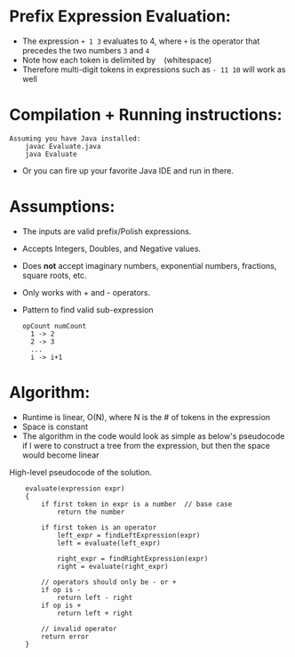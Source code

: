 # Prefix Expression Evaluation:
 * The expression `+ 1 3` evaluates to 4, where `+` is the operator that 
   precedes the two numbers `3` and `4`
 * Note how each token is delimited by ` ` (whitespace)
 * Therefore multi-digit tokens in expressions such as `- 11 10` will work as well

# Compilation + Running instructions:
	Assuming you have Java installed:
		javac Evaluate.java
		java Evaluate
 * Or you can fire up your favorite Java IDE and run in there.
 
# Assumptions: 
 * The inputs are valid prefix/Polish expressions.
 * Accepts Integers, Doubles, and Negative values.
 * Does __not__ accept imaginary numbers, exponential numbers, fractions, square roots, etc.
 * Only works with + and - operators.
 * Pattern to find valid sub-expression

	   opCount numCount
 	     1 -> 2
 	     2 -> 3
 	     ...
 	     i -> i+1

			
 
 # Algorithm: 		
 * Runtime is linear, O(N), where N is the # of tokens in the expression
 * Space is constant
 * The algorithm in the code would look as simple as below's pseudocode if 
   I were to construct a tree from the expression, but then the space would become linear

High-level pseudocode of the solution.

		evaluate(expression expr)
		{
			if first token in expr is a number	// base case
				return the number

			if first token is an operator
				left_expr = findLeftExpression(expr)
				left = evaluate(left_expr)

				right_expr = findRightExpression(expr)
				right = evaluate(right_expr)

			// operators should only be - or +
			if op is -
				return left - right
			if op is + 
				return left + right

			// invalid operator
			return error
		}	
